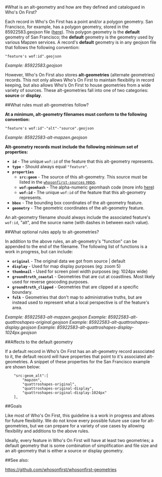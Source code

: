 #What is an alt-geometry and how are they defined and catalogued in Who's On First?

Each record in Who's On First has a point and/or a polygon geometry. San Francisco, for example, has a polygon geometry, stored in the 85922583.geojson file ([here](https://whosonfirst.mapzen.com/spelunker/id/85922583/)). 
This polygon geometry is the **default** geometry of San Francisco; the **default** geometry is the geometry used by various Mapzen services. A record's **default** geometry is in any geojson file that follows the following convention:

`"feature's wof:id".geojson`

_Example: 85922583.geojson_

However, Who's On First also stores **alt-geometries** (alternate geometries) records. This not only allows Who's On First to maintain flexibility in record keeping, but also allows Who's On First to house geometries from a wide variety of sources. These alt-geometries fall into one of two categories: **source** or **display**.

##What rules must alt-geometries follow?

**At a minimum, alt-geometry filenames must conform to the following convention:**

`"feature's wof:id"-"alt"-"source".geojson`

_Example: 85922583-alt-mapzen.geojson_

**Alt-geometry records must include the following minimum set of properties:**

* **`id`** - The unique `wof:id` of the feature that this alt-geometry represents.
* **`type`** - Should always equal `"feature"`.
* **`properties`**
  * **`src:geom`** - The source of this alt-geometry. This source must be listed in the [`whosonfirst-sources` repo](https://github.com/whosonfirst/whosonfirst-sources).
  * **`wof:geomhash`** - The alpha-numeric geomhash code (more info [here](https://en.wikipedia.org/wiki/Geohash))
  * **`wof:id`** - The unique `wof:id` of the feature that this alt-geometry represents.
* **`bbox`** - The bounding box coordinates of the alt-geometry feature.
* **`geometry`** - The geometric coordinates of the alt-geometry feature.

An alt-geometry filename should always include the associated feature's `wof:id`, "alt", and the source name (with dashes in between each value).

##What optional rules apply to alt-geometries?

In addition to the above rules, an alt-geometry's "function" can be appended to the end of the filename. The following list of functions is a work in progress, but can include:

* **`original`** - The original data we got from source | default
* **`display`** - Used for map display purposes (eg: zoom 5)
* **`thumbnail`** - Used for screen pixel width purposes (eg: 1024px wide)
* **`groundtruth_coastal`** - Geometries that are cut at coastlines. Most likely used for reverse geocoding purposes.
* **`groundtruth_clipped`** - Geometries that are clipped at a specific boundary.
* **`folk`** - Geometries that don't map to administrative truths, but are instead used to represent what a local perspective is of the feature's area.

_Example: 85922583-alt-mapzen.geojson_
_Example: 85922583-alt-quattroshapes-original.geojson_
_Example: 85922583-alt-quattroshapes-display.geojson_
_Example: 85922583-alt-quattroshapes-display-1024px.geojson_

##Affects to the default geometry

If a default record in Who's On First has an alt-geometry record associated to it, the default record will have properties that point to it's associated alt-geometries. A snippet of these properties for the San Francisco example are shown below:

```
    "src:geom_alt":[
        "mapzen",
        "quattroshapes-original",
        "quattroshapes-original-display",
        "quattroshapes-original-display-1024px"
    ],
```

##Goals

Like most of Who's On First, this guideline is a work in progress and allows for future flexibility. We do not know every possible future use case for alt-geometries, but we can prepare for a variety of use cases by allowing flexibility and additions to the above rules.

Ideally, every feature in Who's On First will have at least two geometries; a default geometry that is some combination of simplification and file size and an alt-geometry that is either a source or display geometry.

##See also:

https://github.com/whosonfirst/whosonfirst-geometries

